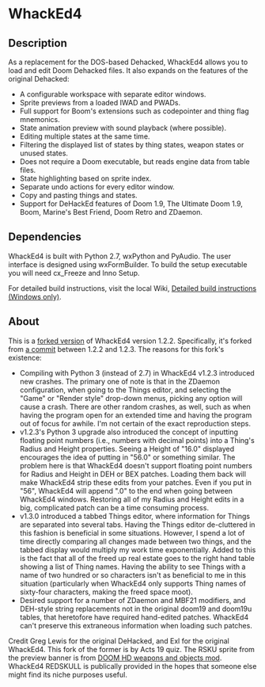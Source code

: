 # WhackEd4

## Description

As a replacement for the DOS-based Dehacked, WhackEd4 allows you to load and edit Doom Dehacked files.
It also expands on the features of the original Dehacked:

- A configurable workspace with separate editor windows.
- Sprite previews from a loaded IWAD and PWADs.
- Full support for Boom's extensions such as codepointer and thing flag mnemonics.
- State animation preview with sound playback (where possible).
- Editing multiple states at the same time.
- Filtering the displayed list of states by thing states, weapon states or unused states.
- Does not require a Doom executable, but reads engine data from table files.
- State highlighting based on sprite index.
- Separate undo actions for every editor window.
- Copy and pasting things and states.
- Support for DeHackEd features of Doom 1.9, The Ultimate Doom 1.9, Boom, Marine's Best Friend, Doom Retro and ZDaemon.

## Dependencies

WhackEd4 is built with Python 2.7, wxPython and PyAudio. The user interface is designed using wxFormBuilder.
To build the setup executable you will need cx_Freeze and Inno Setup.

For detailed build instructions, visit the local Wiki, [Detailed build instructions (Windows only)](https://github.com/Acts19quiz/WhackEd4/wiki/Detailed-build-instructions-(Windows-only)).

## About

This is a [forked version](https://github.com/GitExl/WhackEd4/commits?after=25cd23dbc3968c4b1d385177884953bd5a18158e+104) of WhackEd4 version 1.2.2. Specifically, it's forked from [a commit](https://github.com/GitExl/WhackEd4/commit/ac38c2e6ddb4bd7caaf6dd62b7e91f6427524e4a) between 1.2.2 and 1.2.3. The reasons for this fork's existence:

- Compiling with Python 3 (instead of 2.7) in WhackEd4 v1.2.3 introduced new crashes. The primary one of note is that in the ZDaemon configuration, when going to the Things editor, and selecting the "Game" or "Render style" drop-down menus, picking any option will cause a crash. There are other random crashes, as well, such as when having the program open for an extended time and having the program out of focus for awhile. I'm not certain of the exact reproduction steps.
- v1.2.3's Python 3 upgrade also introduced the concept of inputting floating point numbers (i.e., numbers with decimal points) into a Thing's Radius and Height properties. Seeing a Height of "16.0" displayed encourages the idea of putting in "56.0" or something similar. The problem here is that WhackEd4 doesn't support floating point numbers for Radius and Height in DEH or BEX patches. Loading them back will make WhackEd4 strip these edits from your patches. Even if you put in "56", WhackEd4 will append ".0" to the end when going between WhackEd4 windows. Restoring all of my Radius and Height edits in a big, complicated patch can be a time consuming process.
- v1.3.0 introduced a tabbed Things editor, where information for Things are separated into several tabs. Having the Things editor de-cluttered in this fashion is beneficial in some situations. However, I spend a lot of time directly comparing all changes made between two things, and the tabbed display would multiply my work time exponentially. Added to this is the fact that all of the freed up real estate goes to the right hand table showing a list of Thing names. Having the ability to see Things with a name of two hundred or so characters isn't as beneficial to me in this situation (particularly when WhackEd4 only supports Thing names of sixty-four characters, making the freed space moot).
- Desired support for a number of ZDaemon and MBF21 modifiers, and DEH-style string replacements not in the original doom19 and doom19u tables, that heretofore have required hand-edited patches. WhackEd4 can't preserve this extraneous information when loading such patches.

Credit Greg Lewis for the original DeHacked, and Exl for the original WhackEd4. This fork of the former is by Acts 19 quiz. The RSKU sprite from the preview banner is from [DOOM HD weapons and objects mod](https://www.moddb.com/mods/doom-hd-weapons-and-objects). WhackEd4 REDSKULL is publically provided in the hopes that someone else might find its niche purposes useful.
